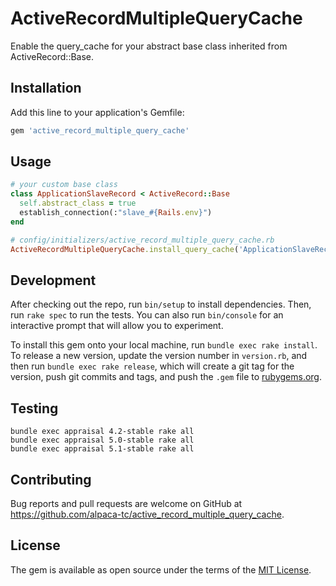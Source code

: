 # ActiveRecordMultipleQueryCache

Enable the query_cache for your abstract base class inherited from ActiveRecord::Base.

## Installation

Add this line to your application's Gemfile:

```ruby
gem 'active_record_multiple_query_cache'
```

## Usage

```ruby
# your custom base class
class ApplicationSlaveRecord < ActiveRecord::Base
  self.abstract_class = true
  establish_connection(:"slave_#{Rails.env}")
end

# config/initializers/active_record_multiple_query_cache.rb
ActiveRecordMultipleQueryCache.install_query_cache('ApplicationSlaveRecord')
```

## Development

After checking out the repo, run `bin/setup` to install dependencies. Then, run `rake spec` to run the tests. You can also run `bin/console` for an interactive prompt that will allow you to experiment.

To install this gem onto your local machine, run `bundle exec rake install`. To release a new version, update the version number in `version.rb`, and then run `bundle exec rake release`, which will create a git tag for the version, push git commits and tags, and push the `.gem` file to [rubygems.org](https://rubygems.org).

## Testing

```
bundle exec appraisal 4.2-stable rake all
bundle exec appraisal 5.0-stable rake all
bundle exec appraisal 5.1-stable rake all
```

## Contributing

Bug reports and pull requests are welcome on GitHub at https://github.com/alpaca-tc/active_record_multiple_query_cache.

## License

The gem is available as open source under the terms of the [MIT License](http://opensource.org/licenses/MIT).

